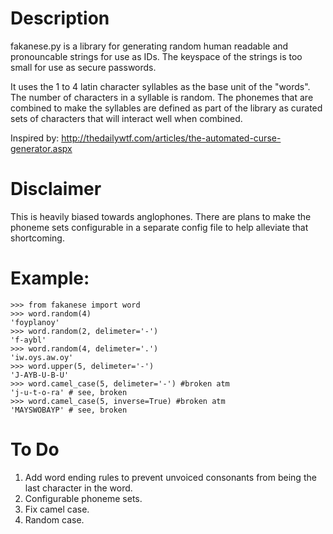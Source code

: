 # Description
fakanese.py is a library for generating random human readable and pronouncable strings for use as IDs. The keyspace of the strings is too small for use as secure passwords.

It uses the 1 to 4 latin character syllables as the base unit of the "words". The number of characters in a syllable is random. The phonemes that are combined to make the syllables are defined as part of the library as curated sets of characters that will interact well when combined.

Inspired by: http://thedailywtf.com/articles/the-automated-curse-generator.aspx

# Disclaimer
This is heavily biased towards anglophones. There are plans to make the phoneme sets configurable in a separate config file to help alleviate that shortcoming. 

# Example:
```
>>> from fakanese import word
>>> word.random(4)
'foyplanoy'
>>> word.random(2, delimeter='-')
'f-aybl'
>>> word.random(4, delimeter='.')
'iw.oys.aw.oy'
>>> word.upper(5, delimeter='-')
'J-AYB-U-B-U'
>>> word.camel_case(5, delimeter='-') #broken atm
'j-u-t-o-ra' # see, broken
>>> word.camel_case(5, inverse=True) #broken atm
'MAYSWOBAYP' # see, broken
```

# To Do
1. Add word ending rules to prevent unvoiced consonants from being the last character in the word.
1. Configurable phoneme sets.
1. Fix camel case.
1. Random case.
